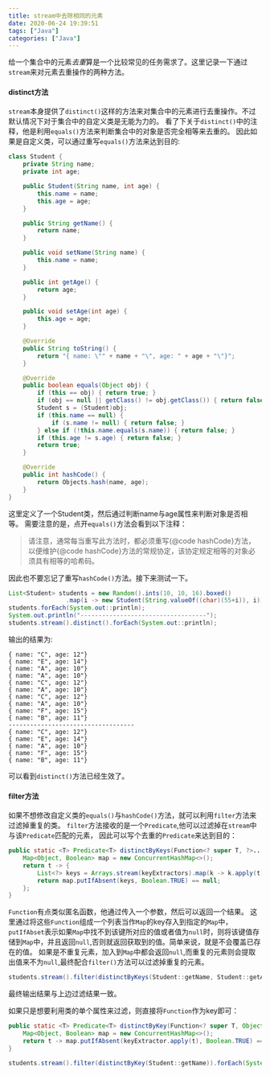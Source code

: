 ```yaml
---
title: stream中去除相同的元素
date: 2020-06-24 19:39:51
tags: ["Java"]
categories: ["Java"]
---
```


给一个集合中的元素*去重*算是一个比较常见的任务需求了。这里记录一下通过`stream`来对元素去重操作的两种方法。

#### distinct方法
`stream`本身提供了`distinct()`这样的方法来对集合中的元素进行去重操作。不过默认情况下对于集合中的自定义类是无能为力的。
看了下关于`distinct()`中的注释，他是利用`equals()`方法来判断集合中的对象是否完全相等来去重的。
因此如果是自定义类，可以通过重写`equals()`方法来达到目的:
```java
class Student {
    private String name;
    private int age;

    public Student(String name, int age) {
        this.name = name;
        this.age = age;
    }

    public String getName() {
        return name;
    }

    public void setName(String name) {
        this.name = name;
    }

    public int getAge() {
        return age;
    }

    public void setAge(int age) {
        this.age = age;
    }

    @Override
    public String toString() {
        return "{ name: \"" + name + "\", age: " + age + "\"}";
    }

    @Override
    public boolean equals(Object obj) {
        if (this == obj) { return true; }
        if (obj == null || getClass() != obj.getClass()) { return false; }
        Student s = (Student)obj;
        if (this.name == null) {
            if (s.name != null) { return false; }
        } else if (!this.name.equals(s.name)) { return false; }
        if (this.age != s.age) { return false; }
        return true;
    }

    @Override
    public int hashCode() {
        return Objects.hash(name, age);
    }
}
```
这里定义了一个Student类，然后通过判断name与age属性来判断对象是否相等。
需要注意的是，点开`equals()`方法会看到以下注释：
> 请注意，通常每当重写此方法时，都必须重写{@code hashCode}方法，以便维护{@code hashCode}方法的常规协定，该协定规定相等的对象必须具有相等的哈希码。

因此也不要忘记了重写`hashCode()`方法。接下来测试一下。
```java
List<Student> students = new Random().ints(10, 10, 16).boxed()
                .map(i -> new Student(String.valueOf((char)(55+i)), i)).collect(Collectors.toList());
students.forEach(System.out::println);
System.out.println("-----------------------------------");
students.stream().distinct().forEach(System.out::println);
```
输出的结果为:
```
{ name: "C", age: 12"}
{ name: "E", age: 14"}
{ name: "A", age: 10"}
{ name: "A", age: 10"}
{ name: "C", age: 12"}
{ name: "A", age: 10"}
{ name: "C", age: 12"}
{ name: "A", age: 10"}
{ name: "F", age: 15"}
{ name: "B", age: 11"}
-----------------------------------
{ name: "C", age: 12"}
{ name: "E", age: 14"}
{ name: "A", age: 10"}
{ name: "F", age: 15"}
{ name: "B", age: 11"}
```

可以看到`distinct()`方法已经生效了。


#### filter方法

如果不想修改自定义类的`equals()`与`hashCode()`方法，就可以利用`filter`方法来过滤掉重复的类。
`filter`方法接收的是一个`Predicate`,他可以过滤掉在`stream`中与该`Predicate`匹配的元素，
因此可以写个去重的`Predicate`来达到目的：
```java
public static <T> Predicate<T> distinctByKeys(Function<? super T, ?>... keyExtractors) {
    Map<Object, Boolean> map = new ConcurrentHashMap<>();
    return t -> {
        List<?> keys = Arrays.stream(keyExtractors).map(k -> k.apply(t)).collect(Collectors.toList());
        return map.putIfAbsent(keys, Boolean.TRUE) == null;
    };
}
```
`Function`有点类似匿名函数，他通过传入一个参数，然后可以返回一个结果。
这里通过将这些`Function`组成一个列表当作`Map`的key存入到指定的`Map`中，
`putIfAbset`表示如果`Map`中找不到该键所对应的值或者值为`null`时，则将该键值存储到`Map`中，并且返回`null`,否则就返回获取到的值。简单来说，就是不会覆盖已存在的值。
如果是不重复元素，加入到`Map`中都会返回`null`,而重复的元素则会提取出值来不为`null`,最终配合`filter()`方法可以过滤掉重复的元素。
```java
students.stream().filter(distinctByKeys(Student::getName, Student::getAge)).forEach(System.out::println);
```
最终输出结果与上边过滤结果一致。

如果只是想要利用类的单个属性来过滤，则直接将`Function`作为key即可：
```java
public static <T> Predicate<T> distinctByKey(Function<? super T, Object> keyExtractor) {
    Map<Object, Boolean> map = new ConcurrentHashMap<>();
    return t -> map.putIfAbsent(keyExtractor.apply(t), Boolean.TRUE) == null;
}

students.stream().filter(distinctByKey(Student::getName)).forEach(System.out::println);
```

